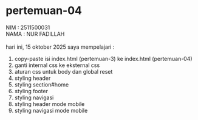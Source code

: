 # pertemuan-04
NIM : 2511500031<br> 
NAMA : NUR FADILLAH<br><br>
hari ini, 15 oktober 2025 saya mempelajari :
<ol>
<li>copy-paste isi index.html (pertemuan-3) ke index.html (pertemuan-04)</li>
<li>ganti internal css ke eksternal css</li>
<li>aturan css untuk body dan global reset</li>
<li>styling header</li>
<li>styling section#home</li>
<li>styling footer</li>
<li>styling navigasi</li>
<li>styling header mode mobile</li>
<li>styling navigasi mode mobile</li>
<ol>